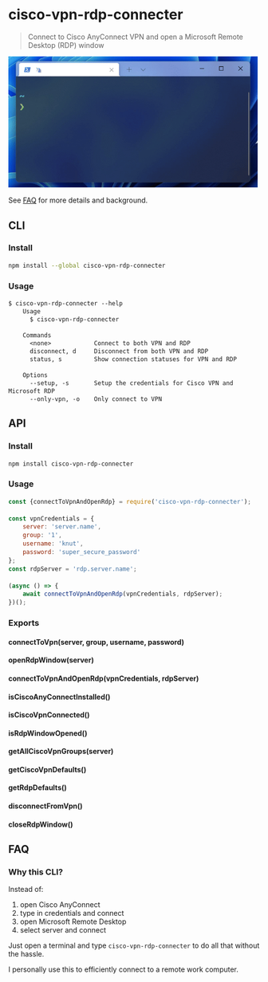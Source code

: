 # cisco-vpn-rdp-connecter
> Connect to Cisco AnyConnect VPN and open a Microsoft Remote Desktop (RDP) window

<img src="media/demo.gif" width="500">

See [FAQ](#faq) for more details and background.

## CLI
### Install
```sh
npm install --global cisco-vpn-rdp-connecter
```

### Usage
```
$ cisco-vpn-rdp-connecter --help
    Usage
      $ cisco-vpn-rdp-connecter

    Commands
      <none>            Connect to both VPN and RDP
      disconnect, d     Disconnect from both VPN and RDP
      status, s         Show connection statuses for VPN and RDP

    Options
      --setup, -s       Setup the credentials for Cisco VPN and Microsoft RDP
      --only-vpn, -o    Only connect to VPN
```

## API
### Install
```sh
npm install cisco-vpn-rdp-connecter
```

### Usage
```js
const {connectToVpnAndOpenRdp} = require('cisco-vpn-rdp-connecter');

const vpnCredentials = {
    server: 'server.name',
    group: '1',
    username: 'knut',
    password: 'super_secure_password'
};
const rdpServer = 'rdp.server.name';

(async () => {
    await connectToVpnAndOpenRdp(vpnCredentials, rdpServer);
})();
```

### Exports
#### connectToVpn(server, group, username, password)
#### openRdpWindow(server)
#### connectToVpnAndOpenRdp(vpnCredentials, rdpServer)
#### isCiscoAnyConnectInstalled()
#### isCiscoVpnConnected()
#### isRdpWindowOpened()
#### getAllCiscoVpnGroups(server)
#### getCiscoVpnDefaults()
#### getRdpDefaults()
#### disconnectFromVpn()
#### closeRdpWindow()

## FAQ
### Why this CLI?
Instead of:
1. open Cisco AnyConnect
2. type in credentials and connect
3. open Microsoft Remote Desktop
4. select server and connect

Just open a terminal and type `cisco-vpn-rdp-connecter` to do all that without the hassle.

I personally use this to efficiently connect to a remote work computer.
